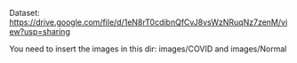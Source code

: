 Dataset:
https://drive.google.com/file/d/1eN8rT0cdibnQfCvJ8vsWzNRuqNz7zenM/view?usp=sharing

You need to insert the images in this dir: images/COVID and images/Normal